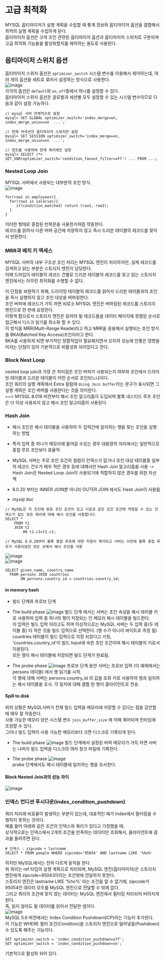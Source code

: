 # 고급 최적화
MYSQL 옵티마이저가 실행 계획을 수립할 때 통계 정보와 옵티마이저 옵션을 결합해서 최적의 실행 계획을 수립하게 된다.  
옵티마이저 옵션은 크게 조인 관련된 옵티마이저 옵션과 옵티마이저 스위치로 구분되며 고급 최적화 기능들을 활성화할지를 제어하는 용도로 사용된다.  

## 옵티마이저 스위치 옵션
옵티마이저 스위치 옵션은 `optimizer_switch` 시스템 변수를 이용해서 제어하는데, 여러 개의 옵션을 세트로 묶어서 설정하는 방식으로 사용한다.  
![image](https://github.com/RealMySQL-Study/REAL_MYSQL_STUDY/assets/67637716/858abe1a-2413-4295-bd8f-72c2ac9e860c)  
각각의 옵션은 `default`와 `on`, `off`중에서 하나를 설정할 수 있다.  
옵티마이저 스위치 옵션은 글로벌과 세션별 모두 설정할 수 있는 시스템 변수이므로 다음과 같이 설정 가능하다.  
```
// mysql 서버 전체적으로 설정
mysql> SET GLOBAL optimizer_switch='index_merge=on, index_merge_union=on  ...';

// 현재 커넥션의 옵티마이저 스위치만 설정
mysql> SET SESSION optimizer_switch='index_merge=on, index_merge_union=on  ...';

// 힌트를 사용하여 현재 쿼리에만 설정
mysql> SELECT /*+ SET_VAR(optimizer_switch='condition_fanout_filter=off') ... FROM ...;
```  

### Nested Loop Join
MYSQL 서버에서 사용되는 대부분의 조인 방식.  
![image](https://github.com/RealMySQL-Study/REAL_MYSQL_STUDY/assets/67637716/96eec074-afcd-4fd2-a485-6a3651dbf903)  

```
for(row1 in employees){
  for(row2 in salaries){
     if(condition_matched) return (row1, row2);
  }
}
```
이러한 형태로 중첩된 반복문을 사용한거처럼 작동한다.  
레코드를 읽어서 다른 버퍼 공간에 저장하지 않고 즉시 드리븐 테이블의 레코드를 찾아서 반환한다.  

### MRR과 배치 키 액세스
MYSQL 서버의 내부 구조상 조인 처리는 MYSQL 엔진이 처리하지만, 실제 레코드를 검색하고 읽는 부분은 스토리지 엔진이 담당한다.  
이때 드라입이 테이블의 레코드 건별로 드리븐 테이블의 레코드를 찾고 읽는 스토리지 엔진에서는 아무런 최적화를 수행할 수 없다.  

이 단점을 보완하기 위해, 드라이빙 테이블의 레코드를 읽어서 드리븐 테이블과의 조인을 즉시 실행하지 않고 조인 대상을 버퍼링한다.  
조인 버퍼에 레코드가 가득 차면 비로소 MYSQL 엔진은 버퍼링된 레코드를 스토리지 엔진으로 한 번에 요청한다.  
이렇게 함으로서 스토리지 엔진은 읽어야 될 레코드들을 데이터 페이지에 정렬된 순서로 접근해서 디스크 읽기를 최소화 할 수 있다.  
이 방식을 MRR(Multi-Range Reade)라고 하고 MRR을 응용해서 실행되는 조인 방식을 BKA(Batched Key Access)조인이라고 한다.  
BKA를 사용하게 되면 부가적인 정렬작업이 필요해지면서 오히려 성능에 안좋은 영향을 미치는 단점이 있어 기본적으로 비활성화 되어있다고 한다.  

### Block Nest Loop
nested loop join과 가장 큰 차이점은 조인 버퍼가 사용되는지 여부와 조인에서 드라이빙 테이블과 드리븐 테이블이 어떤 순서로 조인되느냐이다.  
조인 쿼리의 실행 계획에서 Extra 칼럼에 `Using Join buffer`라는 문구가 표시되면 그 실행 계획은 조인 버퍼를 사용한다는 것을 의미한다.  
==> MYSQL 8.018 버전부터 해시 조인 알고리즘이 도입되며 블록 네스티드 루프 조인은 더 이상 사용되지 않고 해시 조인 알고리즘이 사용된다.  

### Hash Join
* 해시 조인은 해시 테이블을 사용하여 두 입력간에 일치하는 행을 찾는 조인을 실행하는 방법  
* 특히 입력 중 하나가 메모리에 들어갈 수있는 경우 대용량의 처리에서는 일반적으로 중첩 루프 조인보다 효율적
* MySQL 서버는 주로 조인 조건의 컬럼이 인덱스가 없거나 조인 대상 테이블중 일부의 레코드 건수가 매우 적은 경우 등에 대해서만 Hash Join 알고리즘을 사용
-> Hash Join은 Nested Loop Join이 사용되기에 적합하지 않은 경우를 위한 차선책
* 8.0.20 부터는 INNER JOIN뿐 아니라 OUTER JOIN 에서도 Hash Join이 사용됨

* mysql doc
``` 
// MySQL은 각 조인에 동등 조인 조건이 있고 다음과 같은 조인 조건에 적용할 수 있는 인덱스가 없는 모든 쿼리에 대해 해시 조인을 사용합니다.
SELECT *
    FROM t1
    JOIN t2
        ON t1.c1=t2.c1;

// MySQL 8.0.20부터 블록 중첩 루프에 대한 지원이 제거되고 서버는 이전에 블록 중첩 루프가 사용되었던 모든 곳에서 해시 조인을 사용
```

![image](https://github.com/RealMySQL-Study/REAL_MYSQL_STUDY/assets/67637716/37b74078-bd60-4577-865d-1ad3f86faf71)  
![image](https://github.com/RealMySQL-Study/REAL_MYSQL_STUDY/assets/67637716/b9e1bf55-d868-4f73-ab01-88369153507c)  


```
SELECT given_name, country_name
  FROM persons JOIN countries 
       ON persons.country_id = countries.country_id;
```

#### in memory hash
- 빌드 단계와 프로브 단계
* The build phase
![image](https://github.com/RealMySQL-Study/REAL_MYSQL_STUDY/assets/67637716/4d0b7b60-d5d4-4e5d-8d16-6f301f2f6d17)
빌드 단계 에서는 서버는 조인 속성을 해시 테이블 키로 사용하여 입력 중 하나의 행이 저장되는 인 메모리 해시 테이블을 빌드한다.  
이 입력은 빌드 입력 이라고도 하며 이상적으로는 MySQL 서버는 두 입력 중(두 테이블 중) 더 작은 것을 빌드 입력으로 선택한다. (행 수가 아니라 바이트로 측정 됨)  
countries 테이블이 빌드 입력으로 지정 되었다고 가정, 'countries.country_id'이 빌드 Input에 속한 조인 조건이며 해시 테이블의 키로서 이용된다.  
모든 행이 해시 테이블에 저장되면 빌드 단계가 완료됨.

* The probe phase
![image](https://github.com/RealMySQL-Study/REAL_MYSQL_STUDY/assets/67637716/e79d5702-ac8f-43fc-be97-79f8821e1288)
프로브 단계 동안 서버는 프로브 입력 (이 예제에서는 persons 테이블) 에서 행 읽기를 시작.  
각 행에 대해 서버는 persons.country_id 의 값을 조회 키로 사용하여 행과 일치하는 해시 테이블을 조사.
각 일치에 대해 결합 된 행이 클라이언트로 전송.

#### Spill to disk
위의 상황은 MySQL서버가 전체 빌드 입력을 메모리에 저장할 수 있다는 점을 감안할 때 매우 잘 작동한다.  
사용 가능한 메모리 양은 시스템 변수 `join_buffer_size` 에 의해 제어되며 런타임에 조정할 수 있다.  
그러나 빌드 입력이 사용 가능한 메모리보다 크면 디스크로 기록되게 된다.  

* The build phase
![image](https://github.com/RealMySQL-Study/REAL_MYSQL_STUDY/assets/67637716/2f587bd6-775c-4215-b600-2ee253c4eae4)
빌드 단계에서 설정된 버퍼 메모리가 가득 차면 서버는 나머지 빌드 입력을 디스크의 여러 청크 파일에 기록한다.

* The probe phase
![image](https://github.com/RealMySQL-Study/REAL_MYSQL_STUDY/assets/67637716/bc9bcab8-c285-49b4-8fd5-e6f5b5a9377e)  
probe 단계에서도 해시 테이블에 일치하는 행을 조사한다.


#### Block Nested Join과의 성능 차이
![image](https://github.com/RealMySQL-Study/REAL_MYSQL_STUDY/assets/67637716/52eba3e4-2750-44be-bd84-b0f446280831)  


### 인덱스 컨디션 푸시다운(index_condition_pushdown)
쿼리 처리에 비효율이 발생하는 부분이 있는데, 대표적인 예가 Index에서 필터링을 수행하지 못하는 것이다.  
예를 들어 아래와 같은 조건의 인덱스와 쿼리가 있다고 가정했을 때,  
상식적으로는 인덱스에서 2개의 조건을 만족하는 데이터만 조회해서, 클라이언트에 결과를 돌려주면 된다.  

```
# 인덱스 : zipcode + lastname
SELECT * FROM people WHERE zipcode='95054' AND lastname LIKE '%ho%'
```  
하지만 MySQL에서는 전혀 다르게 동작을 한다.  
위 쿼리는 ref 타입의 실행 계획으로 처리되며, MySQL 엔진(옵티마이저)은 스토리지 엔진에게 zipcode=95043이라는 조건밖에 전달하지 못한다.  
스토리지 엔진은 lastname LIKE ‘%ho%’ 라는 조건을 알 수 없기에, zipcode가 95054인 데이터 모두를 MySQL 엔진으로 전달할 수 밖에 없다.  
그리고 쿼리의 조건에 맞지 않는 데이터는 MySQL 엔진에서 필터링 처리되어 버려지게 된다.  
즉, 읽지 않아도 될 데이터를 읽어서 전달한 셈이다.  
![image](https://github.com/RealMySQL-Study/REAL_MYSQL_STUDY/assets/67637716/5ddab784-388f-4dcb-8677-99863772b899)  
MySQL 5.6 버전에서는 Index Condition Pushdown(ICP)라는 기능이 추가된다.  
이 기능은 WHERE 필터 조건(Condition)을 스토리지 엔진으로 밀어넣을(Pushdown) 수 있도록 해주는 기능이다.  
```
SET optimizer_switch = 'index_condition_pushdown=off';
SET optimizer_switch = 'index_condition_pushdown=on';
```
기본적으로 활성화 되어 있다.  








